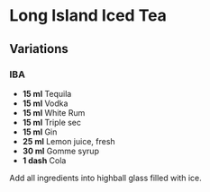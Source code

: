 # Long Island Iced Tea

## Variations

### IBA

* **15 ml** Tequila
* **15 ml** Vodka
* **15 ml** White Rum
* **15 ml** Triple sec
* **15 ml** Gin
* **25 ml** Lemon juice, fresh
* **30 ml** Gomme syrup
* **1 dash** Cola

Add all ingredients into highball glass filled with ice.
